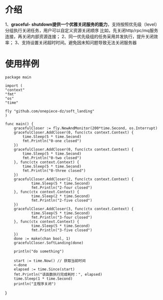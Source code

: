# 介绍
1、**graceful- shutdown提供一个优雅关闭服务的能力**，支持按照优先级（level）分组执行关闭任务，用户可以自定义资源关闭顺序
比如，先关闭http/rpc/mq服务连接，再关闭内部资源连接； 
2、同一优先级组的任务采用并发执行，提升关闭效率；
3、支持设置关闭超时时间。避免因未知问题导致无法关闭服务器


# 使用样例
    package main

    import (
    "context"
    "fmt"
    "os"
    "time"

	fly "github.com/onepiece-dz/soft_landing"
    )

    func main() {
        gracefulCloser := fly.NewAndMonitor(200*time.Second, os.Interrupt)
        gracefulCloser.AddCloser(0, func(ctx context.Context) {
            time.Sleep(5 * time.Second)
            fmt.Println("0-one closed")
        })
        gracefulCloser.AddCloser(0, func(ctx context.Context) {
            time.Sleep(5 * time.Second)
            fmt.Println("0-two closed")
        }, func(ctx context.Context) {
            time.Sleep(5 * time.Second)
            fmt.Println("0-three closed")
        })
        gracefulCloser.AddCloser(2, func(ctx context.Context) {
                time.Sleep(5 * time.Second)
                fmt.Println("2-four closed")
        }, func(ctx context.Context) {
                time.Sleep(2 * time.Second)
                fmt.Println("2-five closed")
        })
        gracefulCloser.AddCloser(3, func(ctx context.Context) {
                time.Sleep(5 * time.Second)
                fmt.Println("3-four closed")
        }, func(ctx context.Context) {
                time.Sleep(5 * time.Second)
                fmt.Println("3-five closed")
        })
        done := make(chan bool, 1)
        gracefulCloser.SoftLanding(done)

	    println("do something")

	    start := time.Now() // 获取当前时间
	    <-done
	    elapsed := time.Since(start)
	    fmt.Println("该函数执行完成耗时：", elapsed)
	    time.Sleep(1 * time.Second)
	    println("主程序关闭")
}
